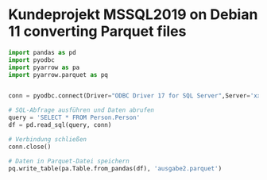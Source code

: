 # Kundeprojekt MSSQL2019 on Debian 11 converting Parquet files

```python
import pandas as pd
import pyodbc
import pyarrow as pa
import pyarrow.parquet as pq


conn = pyodbc.connect(Driver="ODBC Driver 17 for SQL Server",Server='xxx',Database='ddd',UID="yyy",PWD="zzz")

# SQL-Abfrage ausführen und Daten abrufen
query = 'SELECT * FROM Person.Person'
df = pd.read_sql(query, conn)

# Verbindung schließen
conn.close()

# Daten in Parquet-Datei speichern
pq.write_table(pa.Table.from_pandas(df), 'ausgabe2.parquet')

```
